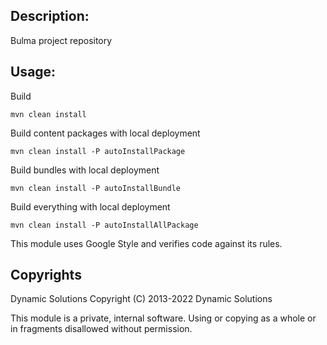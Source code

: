 ## Description:

Bulma project repository

## Usage:

Build
```
mvn clean install
```

Build content packages with local deployment
```
mvn clean install -P autoInstallPackage
```

Build bundles with local deployment
```
mvn clean install -P autoInstallBundle
```

Build everything with local deployment
```
mvn clean install -P autoInstallAllPackage
```


This module uses Google Style and verifies code against its rules. 
## Copyrights

Dynamic Solutions
Copyright (C) 2013-2022 Dynamic Solutions

This module is a private, internal software. Using or copying as a
whole or in fragments disallowed without permission.
